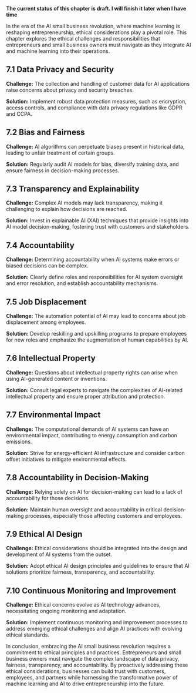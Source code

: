 **The current status of this chapter is draft. I will finish it later when I have time**

In the era of the AI small business revolution, where machine learning is reshaping entrepreneurship, ethical considerations play a pivotal role. This chapter explores the ethical challenges and responsibilities that entrepreneurs and small business owners must navigate as they integrate AI and machine learning into their operations.

7.1 Data Privacy and Security
-----------------------------

**Challenge:** The collection and handling of customer data for AI applications raise concerns about privacy and security breaches.

**Solution:** Implement robust data protection measures, such as encryption, access controls, and compliance with data privacy regulations like GDPR and CCPA.

7.2 Bias and Fairness
---------------------

**Challenge:** AI algorithms can perpetuate biases present in historical data, leading to unfair treatment of certain groups.

**Solution:** Regularly audit AI models for bias, diversify training data, and ensure fairness in decision-making processes.

7.3 Transparency and Explainability
-----------------------------------

**Challenge:** Complex AI models may lack transparency, making it challenging to explain how decisions are reached.

**Solution:** Invest in explainable AI (XAI) techniques that provide insights into AI model decision-making, fostering trust with customers and stakeholders.

7.4 Accountability
------------------

**Challenge:** Determining accountability when AI systems make errors or biased decisions can be complex.

**Solution:** Clearly define roles and responsibilities for AI system oversight and error resolution, and establish accountability mechanisms.

7.5 Job Displacement
--------------------

**Challenge:** The automation potential of AI may lead to concerns about job displacement among employees.

**Solution:** Develop reskilling and upskilling programs to prepare employees for new roles and emphasize the augmentation of human capabilities by AI.

7.6 Intellectual Property
-------------------------

**Challenge:** Questions about intellectual property rights can arise when using AI-generated content or inventions.

**Solution:** Consult legal experts to navigate the complexities of AI-related intellectual property and ensure proper attribution and protection.

7.7 Environmental Impact
------------------------

**Challenge:** The computational demands of AI systems can have an environmental impact, contributing to energy consumption and carbon emissions.

**Solution:** Strive for energy-efficient AI infrastructure and consider carbon offset initiatives to mitigate environmental effects.

7.8 Accountability in Decision-Making
-------------------------------------

**Challenge:** Relying solely on AI for decision-making can lead to a lack of accountability for those decisions.

**Solution:** Maintain human oversight and accountability in critical decision-making processes, especially those affecting customers and employees.

7.9 Ethical AI Design
---------------------

**Challenge:** Ethical considerations should be integrated into the design and development of AI systems from the outset.

**Solution:** Adopt ethical AI design principles and guidelines to ensure that AI solutions prioritize fairness, transparency, and accountability.

7.10 Continuous Monitoring and Improvement
------------------------------------------

**Challenge:** Ethical concerns evolve as AI technology advances, necessitating ongoing monitoring and adaptation.

**Solution:** Implement continuous monitoring and improvement processes to address emerging ethical challenges and align AI practices with evolving ethical standards.

In conclusion, embracing the AI small business revolution requires a commitment to ethical principles and practices. Entrepreneurs and small business owners must navigate the complex landscape of data privacy, fairness, transparency, and accountability. By proactively addressing these ethical considerations, businesses can build trust with customers, employees, and partners while harnessing the transformative power of machine learning and AI to drive entrepreneurship into the future.
